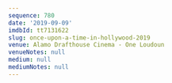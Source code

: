 ```yaml
---
sequence: 780
date: '2019-09-09'
imdbId: tt7131622
slug: once-upon-a-time-in-hollywood-2019
venue: Alamo Drafthouse Cinema - One Loudoun
venueNotes: null
medium: null
mediumNotes: null
---
```


